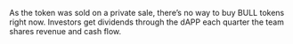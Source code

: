 As the token was sold on a private sale, there’s no way to buy BULL tokens right now. Investors get dividends through the dAPP each quarter the team shares revenue and cash flow.
